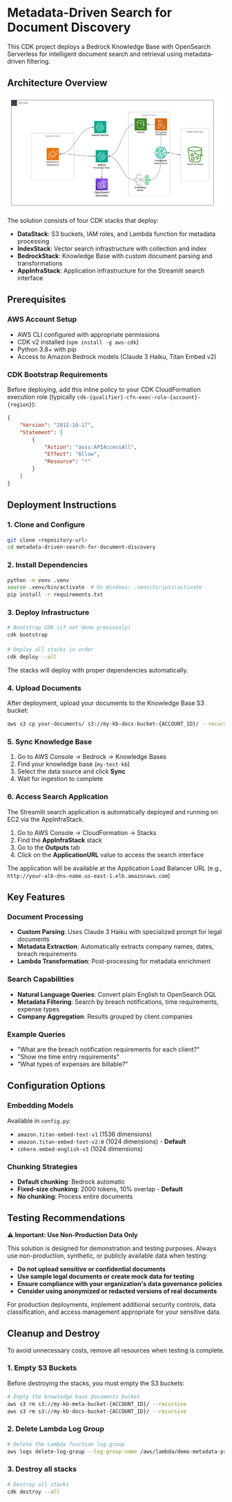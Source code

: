 # Metadata-Driven Search for Document Discovery

This CDK project deploys a Bedrock Knowledge Base with OpenSearch Serverless for intelligent document search and retrieval using metadata-driven filtering.

## Architecture Overview
![Architecture Diagram](/resources/MetadataDrivenSearchDocDiscovery.png)

The solution consists of four CDK stacks that deploy:

- **DataStack**: S3 buckets, IAM roles, and Lambda function for metadata processing
- **IndexStack**: Vector search infrastructure with collection and index
- **BedrockStack**: Knowledge Base with custom document parsing and transformations
- **AppInfraStack**: Application infrastructure for the Streamlit search interface

## Prerequisites

### AWS Account Setup
- AWS CLI configured with appropriate permissions
- CDK v2 installed (`npm install -g aws-cdk`)
- Python 3.8+ with pip
- Access to Amazon Bedrock models (Claude 3 Haiku, Titan Embed v2)

### CDK Bootstrap Requirements
Before deploying, add this inline policy to your CDK CloudFormation execution role (typically `cdk-{qualifier}-cfn-exec-role-{account}-{region}`):

```json
{
    "Version": "2012-10-17",
    "Statement": [
        {
            "Action": "aoss:APIAccessAll",
            "Effect": "Allow",
            "Resource": "*"
        }
    ]
}
```

## Deployment Instructions

### 1. Clone and Configure
```bash
git clone <repository-url>
cd metadata-driven-search-for-document-discovery
```

### 2. Install Dependencies
```bash
python -m venv .venv
source .venv/bin/activate  # On Windows: .venv\Scripts\activate
pip install -r requirements.txt
```

### 3. Deploy Infrastructure
```bash
# Bootstrap CDK (if not done previously)
cdk bootstrap

# Deploy all stacks in order
cdk deploy --all
```

The stacks will deploy with proper dependencies automatically.

### 4. Upload Documents
After deployment, upload your documents to the Knowledge Base S3 bucket:
```bash
aws s3 cp your-documents/ s3://my-kb-docs-bucket-{ACCOUNT_ID}/ --recursive
```

### 5. Sync Knowledge Base
1. Go to AWS Console → Bedrock → Knowledge Bases
2. Find your knowledge base (`my-test-kb`)
3. Select the data source and click **Sync**
4. Wait for ingestion to complete

### 6. Access Search Application
The Streamlit search application is automatically deployed and running on EC2 via the AppInfraStack.

1. Go to AWS Console → CloudFormation → Stacks
2. Find the **AppInfraStack** stack
3. Go to the **Outputs** tab
4. Click on the **ApplicationURL** value to access the search interface

The application will be available at the Application Load Balancer URL (e.g., `http://your-alb-dns-name.us-east-1.elb.amazonaws.com`)

## Key Features

### Document Processing
- **Custom Parsing**: Uses Claude 3 Haiku with specialized prompt for legal documents
- **Metadata Extraction**: Automatically extracts company names, dates, breach requirements
- **Lambda Transformation**: Post-processing for metadata enrichment

### Search Capabilities
- **Natural Language Queries**: Convert plain English to OpenSearch DQL
- **Metadata Filtering**: Search by breach notifications, time requirements, expense types
- **Company Aggregation**: Results grouped by client companies

### Example Queries
- "What are the breach notification requirements for each client?"
- "Show me time entry requirements"
- "What types of expenses are billable?"

## Configuration Options

### Embedding Models
Available in `config.py`:
- `amazon.titan-embed-text-v1` (1536 dimensions)
- `amazon.titan-embed-text-v2:0` (1024 dimensions) - **Default**
- `cohere.embed-english-v3` (1024 dimensions)

### Chunking Strategies
- **Default chunking**: Bedrock automatic
- **Fixed-size chunking**: 2000 tokens, 10% overlap - **Default**
- **No chunking**: Process entire documents

## Testing Recommendations

**⚠️ Important: Use Non-Production Data Only**

This solution is designed for demonstration and testing purposes. Always use non-production, synthetic, or publicly available data when testing:

- **Do not upload sensitive or confidential documents**
- **Use sample legal documents or create mock data for testing**
- **Ensure compliance with your organization's data governance policies**
- **Consider using anonymized or redacted versions of real documents**

For production deployments, implement additional security controls, data classification, and access management appropriate for your sensitive data.

## Cleanup and Destroy

To avoid unnecessary costs, remove all resources when testing is complete.

### 1. Empty S3 Buckets
Before destroying the stacks, you must empty the S3 buckets:
```bash
# Empty the knowledge base documents bucket
aws s3 rm s3://my-kb-meta-bucket-{ACCOUNT_ID}/ --recursive
aws s3 rm s3://my-kb-docs-bucket-{ACCOUNT_ID}/ --recursive
```

### 2. Delete Lambda Log Group
```bash
# Delete the Lambda function log group
aws logs delete-log-group --log-group-name /aws/lambda/demo-metadata-processing
```

### 3. Destroy all stacks
```bash
# Destroy all stacks
cdk destroy --all
```
